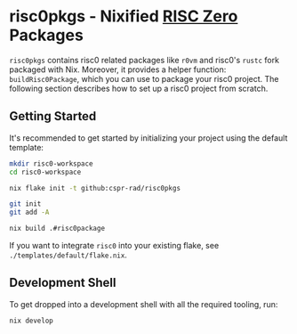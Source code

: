 # risc0pkgs - Nixified [RISC Zero](https://www.risczero.com/) Packages

`risc0pkgs` contains risc0 related packages like `r0vm` and risc0's `rustc` fork packaged with Nix. Moreover, it provides a helper function: `buildRisc0Package`, which you can use to package your risc0 project. The following section describes how to set up a risc0 project from scratch.

## Getting Started

It's recommended to get started by initializing your project using the default template:

```sh
mkdir risc0-workspace
cd risc0-workspace

nix flake init -t github:cspr-rad/risc0pkgs

git init
git add -A

nix build .#risc0package
```

If you want to integrate `risc0` into your existing flake, see `./templates/default/flake.nix`.

## Development Shell

To get dropped into a development shell with all the required tooling, run:

```sh
nix develop
```
